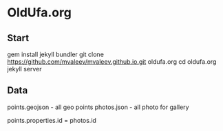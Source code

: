 # OldUfa.org

## Start
gem install jekyll bundler
git clone https://github.com/mvaleev/mvaleev.github.io.git oldufa.org
cd oldufa.org
jekyll server

## Data
points.geojson - all geo points
photos.json - all photo for gallery

points.properties.id = photos.id
